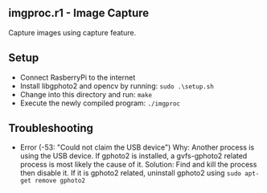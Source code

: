 ## imgproc.r1 - Image Capture
Capture images using capture feature.

## Setup
* Connect RasberryPi to the internet
* Install libgphoto2 and opencv by running: ``` sudo .\setup.sh ```
* Change into this directory and run: ``` make ```
* Execute the newly compiled program: ``` ./imgproc ```

## Troubleshooting
* 	Error (-53: "Could not claim the USB device")
	Why: Another process is using the USB device. If gphoto2 is installed, a gvfs-gphoto2 related process is most likely the cause of it.
	Solution: Find and kill the process then disable it. If it is gphoto2 related, uninstall gphoto2 using ``` sudo apt-get remove gphoto2 ```